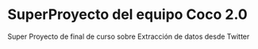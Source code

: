 # SuperProyecto del equipo Coco 2.0
Super Proyecto de final de curso sobre Extracción de datos desde Twitter  


